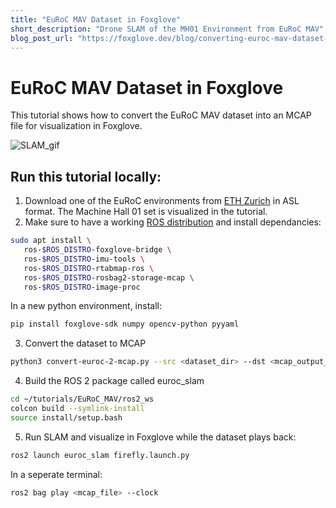 ```yaml
---
title: "EuRoC MAV Dataset in Foxglove"
short_description: "Drone SLAM of the MH01 Environment from EuRoC MAV"
blog_post_url: "https://foxglove.dev/blog/converting-euroc-mav-dataset-to-mcap"
---
```


# EuRoC MAV Dataset in Foxglove

This tutorial shows how to convert the EuRoC MAV dataset into an MCAP file for visualization in Foxglove.

![SLAM_gif](media/MH01_Final_gif_cut.gif)

## Run this tutorial locally:
1. Download one of the EuRoC environments from [ETH Zurich](https://projects.asl.ethz.ch/datasets/doku.php?id=kmavvisualinertialdatasets) in ASL format. The Machine Hall 01 set is visualized in the tutorial.
2. Make sure to have a working [ROS distribution](https://docs.ros.org/en/humble/Installation.html) and install dependancies:
```bash
sudo apt install \
   ros-$ROS_DISTRO-foxglove-bridge \
   ros-$ROS_DISTRO-imu-tools \
   ros-$ROS_DISTRO-rtabmap-ros \
   ros-$ROS_DISTRO-rosbag2-storage-mcap \
   ros-$ROS_DISTRO-image-proc
```
In a new python environment, install:
```bash
pip install foxglove-sdk numpy opencv-python pyyaml
```
3. Convert the dataset to MCAP
```bash
python3 convert-euroc-2-mcap.py --src <dataset_dir> --dst <mcap_output_location>.mcap
```
4. Build the ROS 2 package called euroc_slam
```bash
cd ~/tutorials/EuRoC_MAV/ros2_ws
colcon build --symlink-install
source install/setup.bash
```
5. Run SLAM and visualize in Foxglove while the dataset plays back:
```bash
ros2 launch euroc_slam firefly.launch.py
```
In a seperate terminal:
```bash
ros2 bag play <mcap_file> --clock
```
